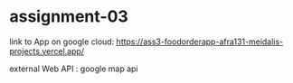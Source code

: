 # assignment-03
link to App on google cloud: https://ass3-foodorderapp-afra131-meidalis-projects.vercel.app/

external Web API : google map api
